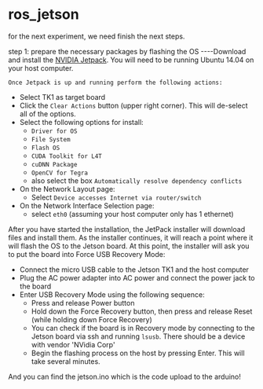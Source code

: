 # ros_jetson

for the next experiment, we need finish the next steps.

step 1: prepare the necessary packages by flashing the OS
----Download and install the [NVIDIA Jetpack](https://developer.nvidia.com/embedded/jetpack).
    You will need to be running Ubuntu 14.04 on your host computer.

    Once Jetpack is up and running perform the following actions:

* Select TK1 as target board
* Click the `Clear Actions` button (upper right corner).  This will de-select all of the options.
* Select the following options for install:
    - `Driver for OS`
    - `File System`
    - `Flash OS`
    - `CUDA Toolkit for L4T`
    - `cuDNN Package`
    - `OpenCV for Tegra`
    - also select the box `Automatically resolve dependency conflicts`
* On the Network Layout page:
    - Select `Device accesses Internet via router/switch`
* On the Network Interface Selection page:
    - select `eth0` (assuming your host computer only has 1 ethernet)


After you have started the installation, the JetPack installer will download files and
install them.  As the installer continues, it will reach a point where it will flash the
OS to the Jetson board.  At this point, the installer will ask you to put the board into
Force USB Recovery Mode:

* Connect the micro USB cable to the Jetson TK1 and the host computer
* Plug the AC power adapter into AC power and connect the power jack to the board
* Enter USB Recovery Mode using the following sequence:
    - Press and release Power button
    - Hold down the Force Recovery button, then press and release Reset (while holding down Force Recovery)
    - You can check if the board is in Recovery mode by connecting to the Jetson board via ssh and running `lsusb`.  There should be a device with vendor 'NVidia Corp'
    - Begin the flashing process on the host by pressing Enter.  This will take several minutes.




And you can find the jetson.ino which is the code upload to the arduino!
